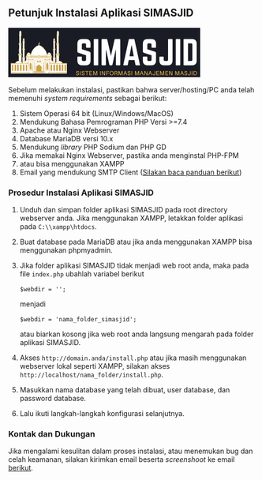 ## Petunjuk Instalasi Aplikasi SIMASJID

![SIMASJID](https://raw.githubusercontent.com/noplanalderson/simasjid/main/_/images/simasjid_logo.png)

Sebelum melakukan instalasi, pastikan bahwa server/hosting/PC anda telah memenuhi _system requirements_ sebagai berikut:

1. Sistem Operasi 64 bit (Linux/Windows/MacOS) 
2. Mendukung Bahasa Pemrograman PHP Versi >=7.4
3. Apache atau Nginx Webserver
4. Database MariaDB versi 10.x
5. Mendukung _library_ PHP Sodium dan PHP GD
6. Jika memakai Nginx Webserver, pastika anda menginstal PHP-FPM
7. atau bisa menggunakan XAMPP
8. Email yang mendukung SMTP Client ([Silakan baca panduan berikut](https://www.dewaweb.com/blog/cara-setting-smtp-gmail/))

### Prosedur Instalasi Aplikasi SIMASJID

1. Unduh dan simpan folder aplikasi SIMASJID pada root directory webserver anda. Jika menggunakan XAMPP, letakkan folder aplikasi pada `C:\\xampp\htdocs`.
2. Buat database pada MariaDB atau jika anda menggunakan XAMPP bisa menggunakan phpmyadmin.
3. Jika folder aplikasi SIMASJID tidak menjadi web root anda, maka pada file `index.php` ubahlah variabel berikut

   ```
   $webdir = '';
   ```
   menjadi
   
   ```
   $webdir = 'nama_folder_simasjid';
   ```
   atau biarkan kosong jika web root anda langsung mengarah pada folder aplikasi SIMASJID.
4. Akses `http://domain.anda/install.php` atau jika masih menggunakan webserver lokal seperti XAMPP, silakan akses `http://localhost/nama_folder/install.php`.
5. Masukkan nama database yang telah dibuat, user database, dan password database.
6. Lalu ikuti langkah-langkah konfigurasi selanjutnya.

### Kontak dan Dukungan

Jika mengalami kesulitan dalam proses instalasi, atau menemukan bug dan celah keamanan, silakan kirimkan email beserta _screenshoot_ ke email [berikut](mailto:mrnaeem@tutanota.com).
